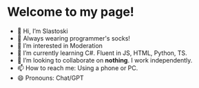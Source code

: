 # Welcome to my page! 
- 👋 Hi, I’m Slastoski
- 🧦 Always wearing programmer's socks!
- 👀 I’m interested in Moderation
- 🌱 I’m currently learning C#. Fluent in JS, HTML, Python, TS.
- 🖤 I’m looking to collaborate on **nothing**. I work independently.
- 📫 How to reach me: Using a phone or PC.
- 😄 Pronouns: Chat/GPT

<!---
Site-Moderator-Slastoski/Site-Moderator-Slastoski is a ✨ special ✨ repository because its `README.md` (this file) appears on your GitHub profile.
You can click the Preview link to take a look at your changes.
--->
